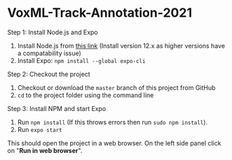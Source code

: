 # VoxML-Track-Annotation-2021
Step 1: Install Node.js and Expo

1. Install Node.js from [this link](https://nodejs.org/en/download/) (Install version 12.x as higher versions have a compatability issue)
2. Install Expo: `npm install --global expo-cli`

Step 2: Checkout the project

1. Checkout or download the `master` branch of this project from GitHub
2. `cd` to the project folder using the command line

Step 3: Install NPM and start Expo

1. Run `npm install` (If this throws errors then run `sudo npm install`).
2. Run `expo start`

This should open the project in a web browser.  On the left side panel click on "**Run in web browser**".
